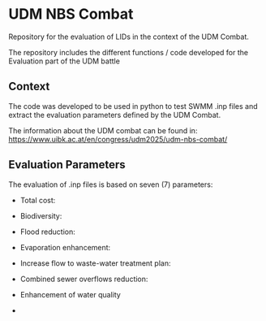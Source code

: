 # UDM NBS Combat
Repository for the evaluation of LIDs in the context of the UDM Combat. 

The repository includes the different functions / code developed for the Evaluation part of the UDM battle

## Context
The code was developed to be used in python to test SWMM .inp files and extract the evaluation parameters defined by the UDM Combat. 

The information about the UDM combat can be found in: https://www.uibk.ac.at/en/congress/udm2025/udm-nbs-combat/

## Evaluation Parameters
The evaluation of .inp files is based on seven (7) parameters:

- Total cost:

- Biodiversity: 

- Flood reduction: 

- Evaporation enhancement:

- Increase flow to waste-water treatment plan:

- Combined sewer overflows reduction:

- Enhancement of water quality


- 
